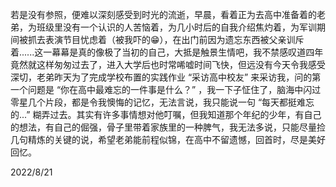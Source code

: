 若是没有参照，便难以深刻感受到时光的流逝，早晨，看着正为去高中准备着的老弟，为班级里没有一个认识的人苦恼着，为几小时后的自我介绍焦灼着，为军训期间被抓去表演节目忧虑着（被我吓的😁），在出门前因为遗忘东西被父亲训斥着......这一幕幕是真的像极了当初的自己，大抵是触景生情吧，我不禁感叹道四年竟然就这样匆匆过去了，进入大学后也时常唏嘘时间飞快，但远没有今天令我感受深切，老弟昨天为了完成学校布置的实践作业 “采访高中校友” 来采访我，问的第一个问题是 “你在高中最难忘的一件事是什么？” ，我一下子怔住了，脑海中闪过零星几个片段，都是令我懊悔的记忆，无法言说，我只能说一句 “每天都挺难忘的...” 糊弄过去。其实有许多事情想对他叮嘱，但我知道那个年纪的少年，有自己的想法，有自己的倔强，骨子里带着家族里的一种脾气，我无法多说，只能尽量捡几句精炼的关键的说，希望老弟能前程似锦，在高中不留遗憾，回首时，尽是美好回忆。

2022/8/21